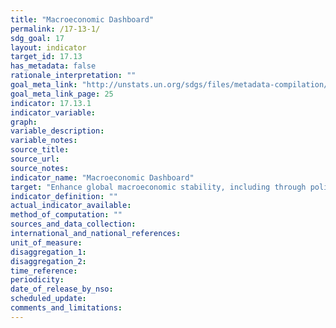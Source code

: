 ```yaml
---
title: "Macroeconomic Dashboard"
permalink: /17-13-1/
sdg_goal: 17
layout: indicator
target_id: 17.13
has_metadata: false
rationale_interpretation: ""
goal_meta_link: "http://unstats.un.org/sdgs/files/metadata-compilation/Metadata-Goal-17.pdf"
goal_meta_link_page: 25
indicator: 17.13.1
indicator_variable: 
graph: 
variable_description: 
variable_notes: 
source_title: 
source_url: 
source_notes: 
indicator_name: "Macroeconomic Dashboard"
target: "Enhance global macroeconomic stability, including through policy coordination and policy coherence."
indicator_definition: ""
actual_indicator_available: 
method_of_computation: ""
sources_and_data_collection: 
international_and_national_references: 
unit_of_measure: 
disaggregation_1: 
disaggregation_2: 
time_reference: 
periodicity: 
date_of_release_by_nso: 
scheduled_update: 
comments_and_limitations: 
---
```


